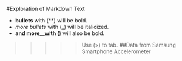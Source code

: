 #Exploration of Markdown Text
* **bullets** with (**) will be bold.
* _more bullets_ with (_) will be italicized.
* __and more__with (__) will also be bold.

>>>>>Use (>) to tab.
>##Data from Samsung Smartphone Accelerometer
